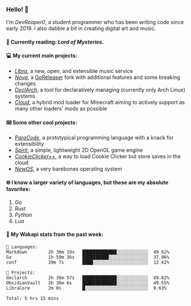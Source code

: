 ### Hello! 👋

I'm _DevReaper0_, a student programmer who has been writing code since early 2019. I also dabble a bit in creating digital art and music.

#### 📖 Currently reading: *Lord of Mysteries*.

#### 💻 My current main projects:

-   _[Libra](https://github.com/LibraMusic)_, a new, open, and extensible music service
-   _[Nova](https://github.com/LibraMusic/Nova)_, a [GoReleaser](https://github.com/goreleaser/goreleaser) fork with additional features and some breaking changes
-   _[DeclArch](https://github.com/DevReaper0/declarch)_, a tool for declaratively managing (currently only Arch Linux) systems
-   _[Cloud](https://github.com/CloudLoaderMC/CloudLoader)_, a hybrid mod loader for Minecraft aiming to actively support as many other loaders' mods as possible

#### ⌨️ Some other cool projects:

-   _[ParaCode](https://github.com/ParaCodeLang/ParaCode)_, a prototypical programming language with a knack for extensibility
-   _[Spirit](https://gitlab.com/DevReaper0/SpiritEngine)_, a simple, lightweight 2D OpenGL game engine
-   _[CookieClicker++](https://github.com/DevReaper0/CookieClickerPlusPlus)_, a way to load Cookie Clicker but store saves in the cloud
-   _[NewOS](https://github.com/DevReaper0/NewOS)_, a very barebones operating system

#### 🌐 I know a larger variety of languages, but these are my absolute favorites:

1. _Go_
2. _Rust_
3. _Python_
4. _Lua_

#### 📡 My Wakapi stats from the past week:

```text
💾 Languages:
Markdown        2h 36m 19s   █████████████░░░░░░░░░░░░  49.62%
Go              1h 59m 36s   ██████████░░░░░░░░░░░░░░░  37.96%
conf            39m 7s       ████░░░░░░░░░░░░░░░░░░░░░  12.42%

💼 Projects:
declarch        2h 36m 57s   █████████████░░░░░░░░░░░░  49.82%
ObsidianVault   2h 36m 6s    █████████████░░░░░░░░░░░░  49.55%
LibraCore       2m 0s        █░░░░░░░░░░░░░░░░░░░░░░░░  0.63%

Total: 5 hrs 15 mins
```
